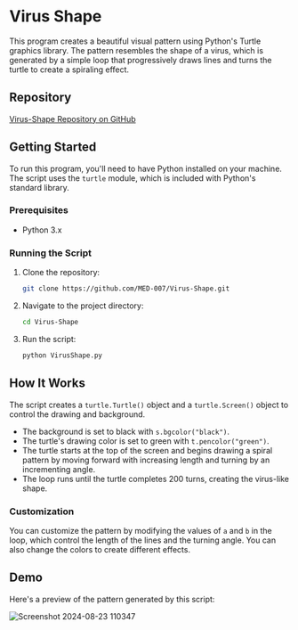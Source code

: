 <!-- MED-007 -->

# Virus Shape

This program creates a beautiful visual pattern using Python's Turtle graphics library. The pattern resembles the shape of a virus, which is generated by a simple loop that progressively draws lines and turns the turtle to create a spiraling effect.

## Repository

[Virus-Shape Repository on GitHub](https://github.com/MED-007/Virus-Shape.git)

## Getting Started

To run this program, you'll need to have Python installed on your machine. The script uses the `turtle` module, which is included with Python's standard library.

### Prerequisites

- Python 3.x

### Running the Script

1. Clone the repository:
    ```bash
    git clone https://github.com/MED-007/Virus-Shape.git
    ```

2. Navigate to the project directory:
    ```bash
    cd Virus-Shape
    ```

3. Run the script:
    ```bash
    python VirusShape.py
    ```

## How It Works

The script creates a `turtle.Turtle()` object and a `turtle.Screen()` object to control the drawing and background.

- The background is set to black with `s.bgcolor("black")`.
- The turtle's drawing color is set to green with `t.pencolor("green")`.
- The turtle starts at the top of the screen and begins drawing a spiral pattern by moving forward with increasing length and turning by an incrementing angle.
- The loop runs until the turtle completes 200 turns, creating the virus-like shape.

### Customization

You can customize the pattern by modifying the values of `a` and `b` in the loop, which control the length of the lines and the turning angle. You can also change the colors to create different effects.

## Demo

Here's a preview of the pattern generated by this script:

![Screenshot 2024-08-23 110347](https://github.com/user-attachments/assets/858f5576-b7fd-47a6-8e17-bb3145261ae6)
